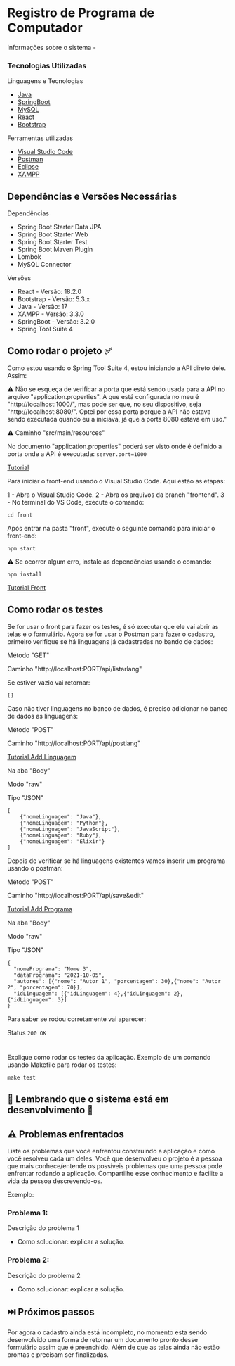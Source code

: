 # Registro de Programa de Computador

 Informações sobre o sistema -
 
### Tecnologias Utilizadas

Linguagens e Tecnologias
* [Java](https://github.com/golang/go)
* [SpringBoot](https://spring.io/projects/spring-boot)
* [MySQL](https://www.mysql.com/)
* [React](https://pt-br.legacy.reactjs.org/)
* [Bootstrap](https://getbootstrap.com/)

Ferramentas utilizadas
* [Visual Studio Code](https://code.visualstudio.com/)
* [Postman](https://www.postman.com/)
* [Eclipse](https://www.eclipse.org/downloads/)
* [XAMPP](https://www.apachefriends.org/pt_br/index.html)

## Dependências e Versões Necessárias

Dependências
* Spring Boot Starter Data JPA
* Spring Boot Starter Web
* Spring Boot Starter Test
* Spring Boot Maven Plugin
* Lombok
* MySQL Connector

Versões
* React - Versão: 18.2.0
* Bootstrap - Versão: 5.3.x
* Java - Versão: 17
* XAMPP - Versão: 3.3.0
* SpringBoot - Versão: 3.2.0
* Spring Tool Suite 4

## Como rodar o projeto ✅

Como estou usando o Spring Tool Suite 4, estou iniciando a API direto dele. Assim:

⚠️ Não se esqueça de verificar a porta que está sendo usada para a API no arquivo "application.properties". A que está configurada no meu é "http://localhost:1000/", mas pode ser que, no seu dispositivo, seja "http://localhost:8080/". Optei por essa porta porque a API não estava sendo executada quando eu a iniciava, já que a porta 8080 estava em uso."

⚠️ Caminho "src/main/resources"

No documento "application.properties" poderá ser visto onde é definido a porta onde a API é executada: ```server.port=1000```

[Tutorial](https://www.youtube.com/)

Para iniciar o front-end usando o Visual Studio Code. Aqui estão as etapas:

1 - Abra o Visual Studio Code.
2 - Abra os arquivos da branch "frontend".
3 - No terminal do VS Code, execute o comando:

```
cd front
```

Após entrar na pasta "front", execute o seguinte comando para iniciar o front-end:

```
npm start
```

⚠️ Se ocorrer algum erro, instale as dependências usando o comando:

```
npm install
```

[Tutorial Front](https://www.youtube.com/)


## Como rodar os testes

Se for usar o front para fazer os testes, é só executar que ele vai abrir as telas e o formulário. Agora se for usar o Postman para fazer o cadastro, primeiro verifique se há linguagens já cadastradas no bando de dados:

Método "GET" 

Caminho "http://localhost:PORT/api/listarlang"

Se estiver vazio vai retornar:

```
[]
```

Caso não tiver linguagens no banco de dados, é preciso adicionar no banco de dados as linguagens:

Método "POST" 

Caminho "http://localhost:PORT/api/postlang"

[Tutorial Add Linguagem]()

Na aba "Body" 

Modo "raw"

Tipo "JSON"

```
[
    {"nomeLinguagem": "Java"},
    {"nomeLinguagem": "Python"},
    {"nomeLinguagem": "JavaScript"},
    {"nomeLinguagem": "Ruby"},
    {"nomeLinguagem": "Elixir"}
]
```

Depois de verificar se há linguagens existentes vamos inserir um programa usando o postman:

Método "POST"

Caminho "http://localhost:PORT/api/save&edit"

[Tutorial Add Programa]()

Na aba "Body" 

Modo "raw"

Tipo "JSON"
```
{
  "nomePrograma": "Nome 3",
  "dataPrograma": "2021-10-05",
  "autores": [{"nome": "Autor 1", "porcentagem": 30},{"nome": "Autor 2", "porcentagem": 70}],
  "idLinguagem": [{"idLinguagem": 4},{"idLinguagem": 2},{"idLinguagem": 3}]
}
```

Para saber se rodou corretamente vai aparecer:

Status `200 OK`

#

Explique como rodar os testes da aplicação. Exemplo de um comando usando Makefile para rodar os testes:

```
make test
```

## 📌 Lembrando que o sistema está em desenvolvimento 📌

## ⚠️ Problemas enfrentados

Liste os problemas que você enfrentou construindo a aplicação e como você resolveu cada um deles. Você que desenvolveu o projeto é a pessoa que mais conhece/entende os possíveis problemas que uma pessoa pode enfrentar rodando a aplicação. Compartilhe esse conhecimento e facilite a vida da pessoa descrevendo-os.

Exemplo:

### Problema 1:
Descrição do problema 1
* Como solucionar: explicar a solução.

### Problema 2:
Descrição do problema 2
* Como solucionar: explicar a solução.

## ⏭️ Próximos passos

Por agora o cadastro ainda está incompleto, no momento esta sendo desenvolvido uma forma de retornar um documento pronto desse formulário assim que é preenchido.
Além de que as telas ainda não estão prontas e precisam ser finalizadas.
